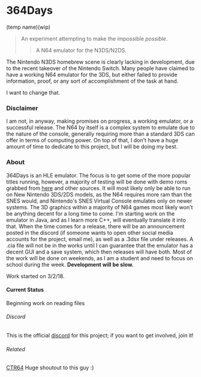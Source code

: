 # 364Days

(temp name)(wip)
> An experiment attempting to make the impossible *possible*.
>> A N64 emulator for the N3DS/N2DS.

The Nintendo N3DS homebrew scene is clearly lacking in development, due to the recent takeover of the Nintendo Switch. Many people have claimed to have a working N64 emulator for the 3DS, but either failed to provide information, proof, or any sort of accomplishment of the task at hand.

I want to change that.

### Disclaimer

I am not, in anyway, making promises on progress, a working emulator, or a successful release. The N64 by itself is a complex system to emulate due to the nature of the console, generally requiring more than a standard 3DS can offer in terms of computing power. On top of that, I don't have a huge amount of time to dedicate to this project, but I will be doing my best.

### About

364Days is an HLE emulator.
The focus is to get some of the more popular titles running, however, a majority of testing will be done with demo roms grabbed  from [here](https://www.pouet.net) and other sources. It will most likely only be able to run on New Nintendo 3DS/2DS models, as the N64 requires more ram than the SNES would, and Nintendo's SNES Virtual Console emulates only on newer systems. The 3D graphics within a majority of N64 games most likely won't be anything decent for a long time to come. I'm starting work on the emulator in Java, and as I learn more C++, will eventually translate it into that. When the time comes for a release, there will be an announcement posted in the discord (if someone wants to open other social media accounts for the project, email me), as well as a .3dsx file under releases. A .cia file will not be in the works until I can guarantee that the emulator has a decent GUI and a save system, which then releases will have both. Most of the work will be done on weekends, as I am a student and need to focus on school during the week.
**Development will be slow.**

Work started on 3/2/18.

#### Current Status

Beginning work on reading files

###### Discord

This is the official [discord](https://discord.gg/9k5Qxp3) for this project; if you want to get involved, join it!

###### Related
[CTR64](https://github.com/machinamentum/CTR64)
Huge shoutout to this guy :)
